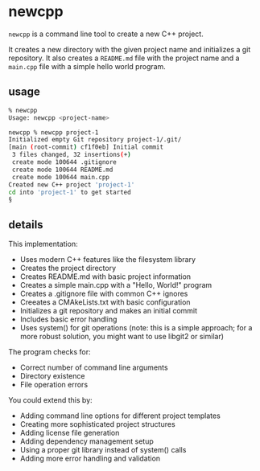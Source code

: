 # newcpp

`newcpp` is a command line tool to create a new C++ project.

It creates a new directory with the given project name and initializes a git repository. It also creates a `README.md` file with the project name and a `main.cpp` file with a simple hello world program.

## usage

```sh
% newcpp
Usage: newcpp <project-name>
```

```sh
newcpp % newcpp project-1
Initialized empty Git repository project-1/.git/
[main (root-commit) cf1f0eb] Initial commit
 3 files changed, 32 insertions(+)
 create mode 100644 .gitignore
 create mode 100644 README.md
 create mode 100644 main.cpp
Created new C++ project 'project-1'
cd into 'project-1' to get started
§
```

## details

This implementation:

- Uses modern C++ features like the filesystem library
- Creates the project directory
- Creates README.md with basic project information
- Creates a simple main.cpp with a "Hello, World!" program
- Creates a .gitignore file with common C++ ignores
- Creeates a CMAkeLists.txt with basic configuration
- Initializes a git repository and makes an initial commit
- Includes basic error handling
- Uses system() for git operations (note: this is a simple approach; for a more robust solution, you might want to use libgit2 or similar)

The program checks for:

- Correct number of command line arguments
- Directory existence
- File operation errors

You could extend this by:

- Adding command line options for different project templates
- Creating more sophisticated project structures
- Adding license file generation
- Adding dependency management setup
- Using a proper git library instead of system() calls
- Adding more error handling and validation
